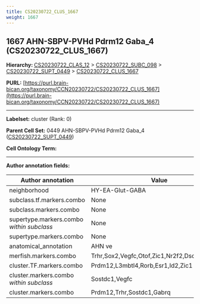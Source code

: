 ```yaml
---
title: CS20230722_CLUS_1667
weight: 1667
---
```

## 1667 AHN-SBPV-PVHd Pdrm12 Gaba_4 (CS20230722_CLUS_1667)
<b>Hierarchy: </b>
[CS20230722_CLAS_12](../CS20230722_CLAS_12) >
[CS20230722_SUBC_098](../CS20230722_SUBC_098) >
[CS20230722_SUPT_0449](../CS20230722_SUPT_0449) >
[CS20230722_CLUS_1667](../CS20230722_CLUS_1667)

**PURL:** [https://purl.brain-bican.org/taxonomy/CCN20230722/CS20230722_CLUS_1667](https://purl.brain-bican.org/taxonomy/CCN20230722/CS20230722_CLUS_1667)

---


**Labelset:** cluster (Rank: 0)

**Parent Cell Set:** 0449 AHN-SBPV-PVHd Pdrm12 Gaba_4 ([CS20230722_SUPT_0449](../CS20230722_SUPT_0449))



**Cell Ontology Term:** 

[MARKER GENES.]: #


---

[TRANSFERRED ANNOTATIONS.]: #


[AUTHOR ANNOTATION FIELDS.]: #


**Author annotation fields:**

| Author annotation | Value |
|-------------------|-------|
|neighborhood|HY-EA-Glut-GABA|
|subclass.tf.markers.combo|None|
|subclass.markers.combo|None|
|supertype.markers.combo _within subclass_|None|
|supertype.markers.combo|None|
|anatomical_annotation|AHN ve|
|merfish.markers.combo|Trhr,Sox2,Vegfc,Otof,Zic1,Nr2f2,Dscaml1,Cbln2|
|cluster.TF.markers.combo|Prdm12,L3mbtl4,Rorb,Esr1,Id2,Zic1|
|cluster.markers.combo _within subclass_|Sostdc1,Vegfc|
|cluster.markers.combo|Prdm12,Trhr,Sostdc1,Gabrq|
